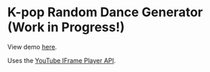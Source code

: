 # K-pop Random Dance Generator (Work in Progress!)

View demo [here](https://etli.github.io/kpop-random-dance/).

Uses the [YouTube IFrame Player API](https://developers.google.com/youtube/iframe_api_reference).
